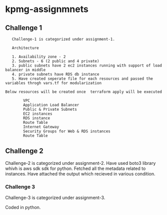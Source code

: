 # kpmg-assignmnets

<h2> Challenge 1</h2>

       Challenge-1 is categorized under assignment-1.
       
       Architecture 
       
       1. Availability zone - 2 
       2. Subnets - 6 (2 public and 4 private)
       3. public subnets have 2 ec2 instances running with support of load balancer in middle
       4. private subnets have RDS db instance
       5. Have created seperate file for each resources and passed the variables throgh vars.tf for modularization
       
    Below resources will be created once  terraform apply will be executed 
    
            VPC
            Application Load Balancer
            Public & Private Subnets
            EC2 instances
            RDS instance
            Route Table
            Internet Gateway
            Security Groups for Web & RDS instances
            Route Table
            
            
    

<h2> Challenge 2</h2>
 Challenge-2 is categorized under assignment-2.
    Have used boto3 library whivh is aws sdk sdk for python.
    Fetched all the metadata related to instances.
    Have attached the output which recieved in various condition.

<h3> Challenge 3</h3>
   Challenge-3 is categorized under assignment-3.
   
   Coded in python.
   
   





